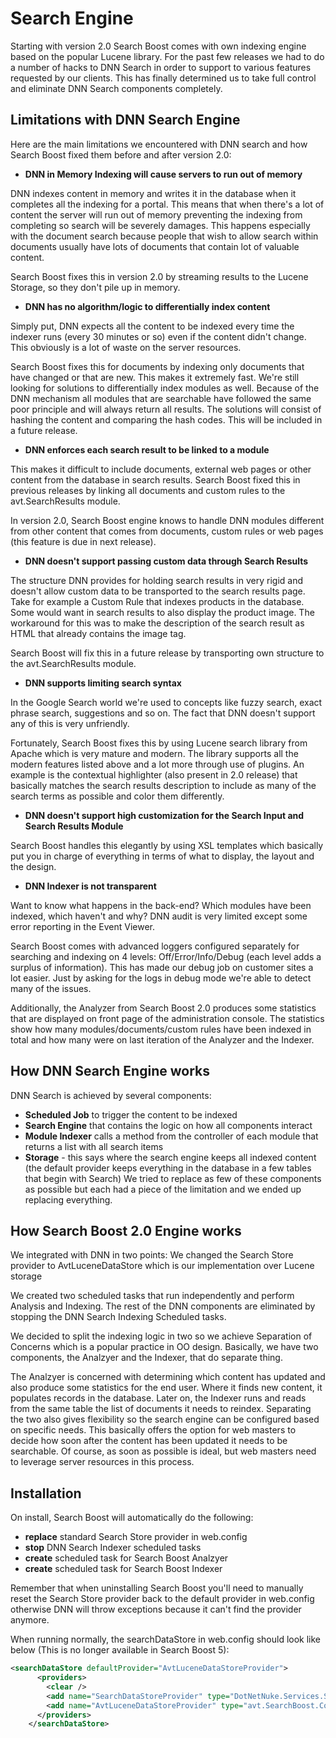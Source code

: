 # Search Engine

Starting with version 2.0 Search Boost comes with own indexing engine based on the popular Lucene library. For the past few releases we had to do a number of hacks to DNN Search in order to support to various features requested by our clients. This has finally determined us to take full control and eliminate DNN Search components completely. 

## Limitations with DNN Search Engine

Here are the main limitations we encountered with DNN search and how Search Boost fixed them before and after version 2.0:

* **DNN in Memory Indexing will cause servers to run out of memory**

DNN  indexes content in memory and writes it in the database when it completes all the indexing for a portal. This means that when there's a lot of content the server will run out of memory preventing the indexing from completing so search will be severely damages. This happens especially with the document search because people that wish to allow search within documents usually have lots of documents that contain lot of valuable content.

Search Boost fixes this in version 2.0 by streaming results to the Lucene Storage, so they don't pile up in memory.

* **DNN has no algorithm/logic to differentially index content**

Simply put, DNN  expects all the content to be indexed every time the indexer runs (every 30 minutes or so) even if the content didn't change. This obviously is a lot of waste on the server resources.

Search Boost fixes this for documents by indexing only documents that have changed or that are new. This makes it extremely fast. We're still looking for solutions to differentially index modules as well. Because of the DNN mechanism all modules that are searchable have followed the same poor principle and will always return all results. The solutions will consist of hashing the content and comparing the hash codes. This will be included in a future release.

* **DNN enforces each search result to be linked to a module**

This makes it difficult to include documents, external web pages or other content from the database in search results. Search Boost fixed this in previous releases by linking all documents and custom rules to the avt.SearchResults module.

In version 2.0, Search Boost engine knows to handle DNN modules different from other content that comes from documents, custom rules or web pages (this feature is due in next release).

* **DNN doesn't support passing custom data through Search Results**

The structure DNN  provides for holding search results in very rigid and doesn't allow custom data to be transported to the search results page. Take for example a Custom Rule that indexes products in the database. Some would want in search results to also display the product image. The workaround for this was to make the description of the search result as HTML that already contains the image tag.

Search Boost will fix this in a future release by transporting own structure to the avt.SearchResults module.

* **DNN supports limiting search syntax**

In the Google Search world we're used to concepts like fuzzy search, exact phrase search, suggestions and so on. The fact that DNN  doesn't support any of this is very unfriendly.

Fortunately, Search Boost fixes this by using Lucene search library from Apache which is very mature and modern. The library supports all the modern features listed above and a lot more through use of plugins. An example is the contextual highlighter (also present in 2.0 release) that basically matches the search results description to include as many of the search terms as possible and color them differently.

* **DNN doesn't support high customization for the Search Input and Search Results Module**

Search Boost handles this elegantly by using XSL templates which basically put you in charge of everything in terms of what to display, the layout and the design.

* **DNN Indexer is not transparent**

Want to know what happens in the back-end? Which modules have been indexed, which haven't and why? DNN audit is very limited except some error reporting in the Event Viewer.

Search Boost comes with advanced loggers configured separately for searching and indexing on 4 levels: Off/Error/Info/Debug (each level adds a surplus of information). This has made our debug job on customer sites a lot easier. Just by asking for the logs in debug mode we're able to detect many of the issues.

Additionally, the Analyzer from Search Boost 2.0 produces some statistics that are displayed on front page of the administration console. The statistics show how many modules/documents/custom rules have been indexed in total and how many were on last iteration of the Analyzer and the Indexer.

## How DNN Search Engine works

DNN Search is achieved by several components:
* **Scheduled Job** to trigger the content to be indexed
* **Search Engine** that contains the logic on how all components interact
* **Module Indexer** calls a method from the controller of each module that returns a list with all search items
* **Storage** - this says where the search engine keeps all indexed content (the default provider keeps everything in the database in a few tables that begin with Search)
We tried to replace as few of these components as possible but each had a piece of the limitation and we ended up replacing everything.

## How Search Boost 2.0 Engine works

We integrated with DNN in two points:
We changed the Search Store provider to AvtLuceneDataStore which is our implementation over Lucene storage

We created two scheduled tasks that run independently and perform Analysis and Indexing.
The rest of the DNN components are eliminated by stopping the DNN  Search Indexing Scheduled tasks.

We decided to split the indexing logic in two so we achieve Separation of Concerns which is a popular practice in OO design. Basically, we have two components, the Analzyer and the Indexer, that do separate thing. 

The Analzyer is concerned with determining which content has updated and also produce some statistics for the end user. Where it finds new content, it populates records in the database. Later on, the Indexer runs and reads from the same table the list of documents it needs to reindex. Separating the two also gives flexibility so the search engine can be configured based on specific needs. This basically offers the option for web masters to decide how soon after the content has been updated it needs to be searchable. Of course, as soon as possible is ideal, but web masters need to leverage server resources in this process.

## Installation

On install, Search Boost will automatically do the following:

* **replace** standard Search Store provider in web.config
* **stop** DNN Search Indexer scheduled tasks
* **create** scheduled task for Search Boost Analzyer
* **create** scheduled task for Search Boost Indexer

Remember that when uninstalling Search Boost you'll need to manually reset the Search Store provider back to the default provider in web.config otherwise DNN will throw exceptions because it can't find the provider anymore.

When running normally, the searchDataStore in web.config should look like below (This is no longer available in Search Boost 5):

```xml
<searchDataStore defaultProvider="AvtLuceneDataStoreProvider">
      <providers>
        <clear />
        <add name="SearchDataStoreProvider" type="DotNetNuke.Services.Search.SearchDataStore, DotNetNuke.Search.DataStore" providerPath="~\Providers\SearchProviders\SearchDataStore\" />
        <add name="AvtLuceneDataStoreProvider" type="avt.SearchBoost.Core.Indexing.LuceneDataStore, avt.SearchBoost.Core" providerPath="~\DesktopModules\DNN Sharp\SearchBoost\" />
      </providers>
    </searchDataStore>
```